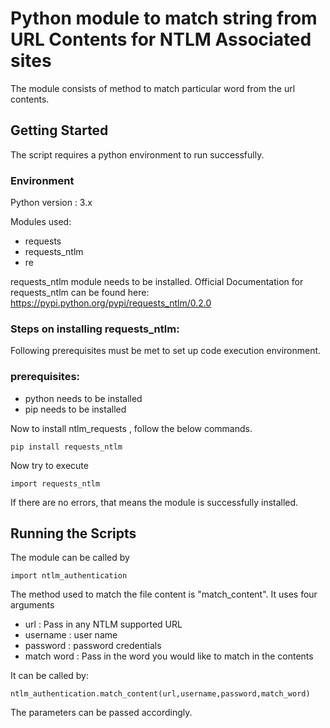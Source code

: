 # Python module to match string from URL Contents for NTLM Associated sites

The module consists of method to match particular word from the url contents.

## Getting Started

The script requires a python environment to run successfully.

### Environment

Python version : 3.x

Modules used:
* requests
* requests_ntlm
* re

requests_ntlm module needs to be installed.
Official Documentation for requests_ntlm can be found here: https://pypi.python.org/pypi/requests_ntlm/0.2.0

### Steps on installing requests_ntlm:
Following prerequisites must be met to set up code execution environment.

### prerequisites:
* python needs to be installed 
* pip needs to be installed

Now to install ntlm_requests , follow the below commands.

```
pip install requests_ntlm
```


Now try to execute 
```
import requests_ntlm
```

If there are no errors, that means the module is successfully installed.

## Running the Scripts

The module can be called by

```
import ntlm_authentication
```

The method used to match the file content is "match_content". It uses four arguments

* url : Pass in any NTLM supported URL 
* username : user name
* password : password credentials
* match word : Pass in the word you would like to match in the contents

It can be called by:

```
ntlm_authentication.match_content(url,username,password,match_word)
```

The parameters can be passed accordingly.
